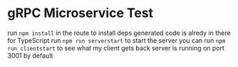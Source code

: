 # gRPC Microservice Test

run `npm install` in the route to install deps
generated code is alredy in there for TypeScript
run `npm run serverstart` to start the server
you can run `npm run clientstart` to see what my client gets back
server is running on port 3001 by default
